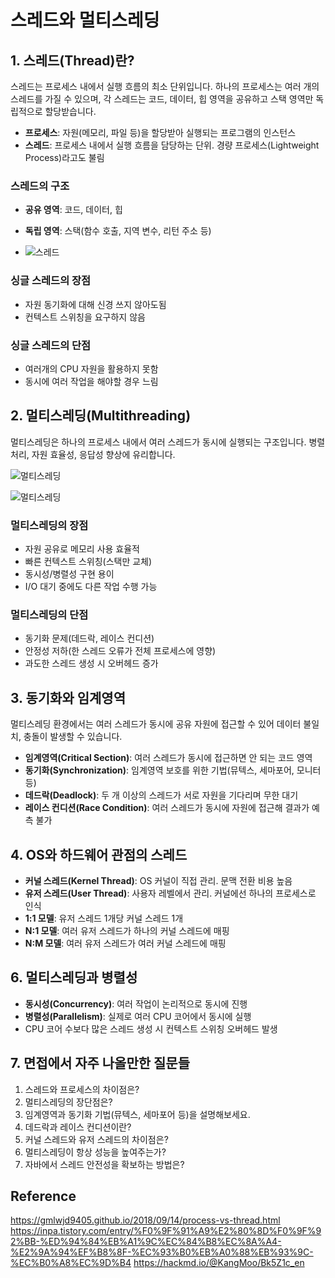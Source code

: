 # 스레드와 멀티스레딩

## 1. 스레드(Thread)란?
스레드는 프로세스 내에서 실행 흐름의 최소 단위입니다. 하나의 프로세스는 여러 개의 스레드를 가질 수 있으며, 각 스레드는 코드, 데이터, 힙 영역을 공유하고 스택 영역만 독립적으로 할당받습니다.

- **프로세스**: 자원(메모리, 파일 등)을 할당받아 실행되는 프로그램의 인스턴스
- **스레드**: 프로세스 내에서 실행 흐름을 담당하는 단위. 경량 프로세스(Lightweight Process)라고도 불림

### 스레드의 구조
- **공유 영역**: 코드, 데이터, 힙
- **독립 영역**: 스택(함수 호출, 지역 변수, 리턴 주소 등)

- ![스레드](https://gmlwjd9405.github.io/images/os-process-and-thread/process.png)

### 싱글 스레드의 장점
- 자원 동기화에 대해 신경 쓰지 않아도됨
- 컨텍스트 스위칭을 요구하지 않음

### 싱글 스레드의 단점
- 여러개의 CPU 자원을 활용하지 못함
- 동시에 여러 작업을 해야할 경우 느림

## 2. 멀티스레딩(Multithreading)
멀티스레딩은 하나의 프로세스 내에서 여러 스레드가 동시에 실행되는 구조입니다. 병렬 처리, 자원 효율성, 응답성 향상에 유리합니다.

![멀티스레딩](https://goodgid.github.io/assets/img/os/what_is_multi_thread_1.png)

![멀티스레딩](https://velog.velcdn.com/images%2Feunjin%2Fpost%2Fc63d6950-7ae7-439a-9ee8-d6f145d6808a%2FScreen%20Shot%202021-01-17%20at%204.18.53%20PM.png)

### 멀티스레딩의 장점
- 자원 공유로 메모리 사용 효율적
- 빠른 컨텍스트 스위칭(스택만 교체)
- 동시성/병렬성 구현 용이
- I/O 대기 중에도 다른 작업 수행 가능

### 멀티스레딩의 단점
- 동기화 문제(데드락, 레이스 컨디션)
- 안정성 저하(한 스레드 오류가 전체 프로세스에 영향)
- 과도한 스레드 생성 시 오버헤드 증가

## 3. 동기화와 임계영역
멀티스레딩 환경에서는 여러 스레드가 동시에 공유 자원에 접근할 수 있어 데이터 불일치, 충돌이 발생할 수 있습니다.

- **임계영역(Critical Section)**: 여러 스레드가 동시에 접근하면 안 되는 코드 영역
- **동기화(Synchronization)**: 임계영역 보호를 위한 기법(뮤텍스, 세마포어, 모니터 등)
- **데드락(Deadlock)**: 두 개 이상의 스레드가 서로 자원을 기다리며 무한 대기
- **레이스 컨디션(Race Condition)**: 여러 스레드가 동시에 자원에 접근해 결과가 예측 불가

## 4. OS와 하드웨어 관점의 스레드
- **커널 스레드(Kernel Thread)**: OS 커널이 직접 관리. 문맥 전환 비용 높음
- **유저 스레드(User Thread)**: 사용자 레벨에서 관리. 커널에선 하나의 프로세스로 인식
- **1:1 모델**: 유저 스레드 1개당 커널 스레드 1개
- **N:1 모델**: 여러 유저 스레드가 하나의 커널 스레드에 매핑
- **N:M 모델**: 여러 유저 스레드가 여러 커널 스레드에 매핑

## 6. 멀티스레딩과 병렬성
- **동시성(Concurrency)**: 여러 작업이 논리적으로 동시에 진행
- **병렬성(Parallelism)**: 실제로 여러 CPU 코어에서 동시에 실행
- CPU 코어 수보다 많은 스레드 생성 시 컨텍스트 스위칭 오버헤드 발생

## 7. 면접에서 자주 나올만한 질문들

1. 스레드와 프로세스의 차이점은?
2. 멀티스레딩의 장단점은?
3. 임계영역과 동기화 기법(뮤텍스, 세마포어 등)을 설명해보세요.
4. 데드락과 레이스 컨디션이란?
5. 커널 스레드와 유저 스레드의 차이점은?
6. 멀티스레딩이 항상 성능을 높여주는가?
7. 자바에서 스레드 안전성을 확보하는 방법은?

## Reference
https://gmlwjd9405.github.io/2018/09/14/process-vs-thread.html
https://inpa.tistory.com/entry/%F0%9F%91%A9%E2%80%8D%F0%9F%92%BB-%ED%94%84%EB%A1%9C%EC%84%B8%EC%8A%A4-%E2%9A%94%EF%B8%8F-%EC%93%B0%EB%A0%88%EB%93%9C-%EC%B0%A8%EC%9D%B4
https://hackmd.io/@KangMoo/Bk5Z1c_en

